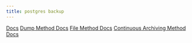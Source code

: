 ```yaml
---
title: postgres backup
---
```


[Docs](https://www.postgresql.org/docs/current/backup.html)
[Dump Method Docs](https://www.postgresql.org/docs/current/backup-dump.html)
[File Method Docs](https://www.postgresql.org/docs/current/backup-file.html)
[Continuous Archiving Method Docs](https://www.postgresql.org/docs/current/continuous-archiving.html)
